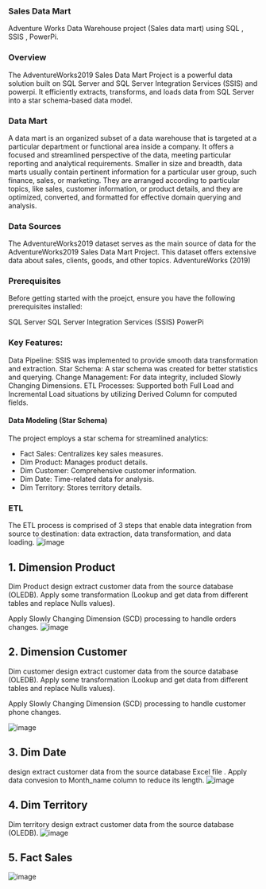 ### Sales Data Mart
Adventure Works Data Warehouse project (Sales data mart) using SQL , SSIS , PowerPi.

### Overview
The AdventureWorks2019 Sales Data Mart Project is a powerful data solution built on SQL Server and SQL Server Integration Services (SSIS) and powerpi.
It efficiently extracts, transforms, and loads data from SQL Server into a star schema-based data model.

### Data Mart
A data mart is an organized subset of a data warehouse that is targeted at a particular department or functional area inside a company.
It offers a focused and streamlined perspective of the data, meeting particular reporting and analytical requirements. Smaller in size and breadth, 
data marts usually contain pertinent information for a particular user group, such finance, sales, or marketing. They are arranged according to particular topics, 
like sales, customer information, or product details, and they are optimized, converted, and formatted for effective domain querying and analysis.

### Data Sources
The AdventureWorks2019 dataset serves as the main source of data for the AdventureWorks2019 Sales Data Mart Project. 
This dataset offers extensive data about sales, clients, goods, and other topics. AdventureWorks (2019)

### Prerequisites
Before getting started with the proejct, ensure you have the following prerequisites installed:

SQL Server
SQL Server Integration Services (SSIS)
PowerPi

 ### Key Features:
Data Pipeline: SSIS was implemented to provide smooth data transformation and extraction.
Star Schema: A star schema was created for better statistics and querying.
Change Management: For data integrity, included Slowly Changing Dimensions.
ETL Processes: Supported both Full Load and Incremental Load situations by utilizing Derived Column for computed fields.

#### Data Modeling (Star Schema)
The project employs a star schema for streamlined analytics:

- Fact Sales: Centralizes key sales measures.
- Dim Product: Manages product details.
- Dim Customer: Comprehensive customer information.
- Dim Date: Time-related data for analysis.
- Dim Territory: Stores territory details.

### ETL
The ETL process is comprised of 3 steps that enable data integration from source to destination: data extraction, data transformation, and data loading.
![image](https://github.com/user-attachments/assets/970f2bbe-39e9-4932-b95f-bacf5ad6493a)

## 1. Dimension Product
Dim Product design extract customer data from the source database (OLEDB). Apply some transformation (Lookup and get data from different tables and replace Nulls values).

Apply Slowly Changing Dimension (SCD) processing to handle orders changes.
![image](https://github.com/user-attachments/assets/50dd5290-e692-4741-8f60-36259443aad6)

## 2. Dimension Customer
Dim customer design extract customer data from the source database (OLEDB). Apply some transformation (Lookup and get data from different tables and replace Nulls values).

Apply Slowly Changing Dimension (SCD) processing to handle customer phone changes.

![image](https://github.com/user-attachments/assets/21461024-9191-4564-837a-7f1faa5d2eea)

## 3. Dim Date 
design extract customer data from the source database Excel file . Apply data convesion to Month_name column to reduce its length. 
![image](https://github.com/user-attachments/assets/0188997b-5701-4b59-849d-637a49d4eab3)

## 4. Dim Territory
Dim territory design extract customer data from the source database (OLEDB).
![image](https://github.com/user-attachments/assets/786e9ce5-b341-4287-a74e-0d109b748e5a)

## 5. Fact Sales

![image](https://github.com/user-attachments/assets/60bd92bf-72bf-4e66-87a4-a8a01eed32c8)




